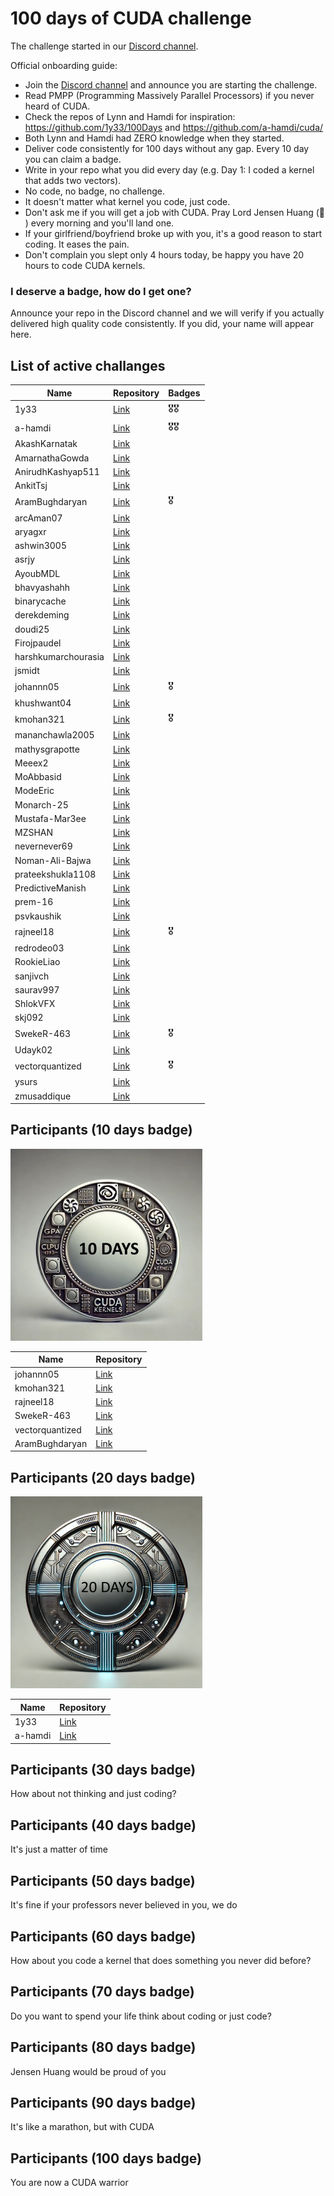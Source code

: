 # 100 days of CUDA challenge

The challenge started in our [Discord channel](https://discord.gg/4Tg4TkJQzE).

Official onboarding guide:

- Join the [Discord channel](https://discord.gg/4Tg4TkJQzE) and announce you are starting the challenge.
- Read PMPP (Programming Massively Parallel Processors) if you never heard of CUDA.
- Check the repos of Lynn and Hamdi for inspiration: https://github.com/1y33/100Days and https://github.com/a-hamdi/cuda/
- Both Lynn and Hamdi had ZERO knowledge when they started.
- Deliver code consistently for 100 days without any gap. Every 10 day you can claim a badge.
- Write in your repo what you did every day (e.g. Day 1: I coded a kernel that adds two vectors).
- No code, no badge, no challenge.
- It doesn't matter what kernel you code, just code.
- Don't ask me if you will get a job with CUDA. Pray Lord Jensen Huang (🙏 ) every morning and you'll land one.
- If your girlfriend/boyfriend broke up with you, it's a good reason to start coding. It eases the pain.
- Don't complain you slept only 4 hours today, be happy you have 20 hours to code CUDA kernels.

### I deserve a badge, how do I get one?

Announce your repo in the Discord channel and we will verify if you actually delivered high quality code consistently. If you did, your name will appear here.

## List of active challanges

| Name                | Repository                                                                               | Badges   |
| ------------------- | ---------------------------------------------------------------------------------------- | -------- |
| 1y33                | [Link](https://github.com/1y33/100Days)                                                     | 🎖️🎖️ |
| a-hamdi             | [Link](https://github.com/a-hamdi/cuda)                                                     | 🎖️🎖️ |
| AkashKarnatak       | [Link](https://github.com/AkashKarnatak/100-days-of-cuda/)                                  |          |
| AmarnathaGowda      | [Link](https://github.com/AmarnathaGowda/50daysCUDA)                                        |          |
| AnirudhKashyap511   | [Link](https://github.com/AnirudhKashyap511/100DaysOfCUDA/)                                 |          |
| AnkitTsj            | [Link](https://github.com/AnkitTsj/cuda_learning)                                           |          |
| AramBughdaryan      | [Link](https://github.com/AramBughdaryan/cuda)                                              | 🎖️     |
| arcAman07           | [Link](https://github.com/arcAman07/100-Days-of-GPU-Programming)                            |          |
| aryagxr             | [Link](https://github.com/aryagxr/cuda)                                                     |          |
| ashwin3005          | [Link](https://github.com/ashwin3005/CUDA)                                                  |          |
| asrjy               | [Link](https://github.com/asrjy/gpu)                                                        |          |
| AyoubMDL            | [Link](https://github.com/AyoubMDL/cuda)                                                    |          |
| bhavyashahh         | [Link](https://github.com/bhavyashahh/nexus-ai/tree/main/projects/bhavya-100-days-of-cuda/) |          |
| binarycache         | [Link](https://github.com/binarycache/100-days-of-GPU)                                      |          |
| derekdeming         | [Link](https://github.com/derekdeming/tinyCuda)                                             |          |
| doudi25             | [Link](https://github.com/doudi25/Triton)                                                   |          |
| Firojpaudel         | [Link](https://github.com/Firojpaudel/100_days_of_CUDA)                                     |          |
| harshkumarchourasia | [Link](https://github.com/harshkumarchourasia/100DaysOfGPU)                                 |          |
| jsmidt              | [Link](https://github.com/jsmidt/100-days-of-grind)                                         |          |
| johannn05           | [Link](https://github.com/johannn05/100DaysCUDA)                                            | 🎖️     |
| khushwant04         | [Link](https://github.com/khushwant04/100-Days-CUDA)                                        |          |
| kmohan321           | [Link](https://github.com/kmohan321/CUDA)                                                   | 🎖️     |
| mananchawla2005     | [Link](https://github.com/mananchawla2005/)                                                 |          |
| mathysgrapotte      | [Link](https://github.com/mathysgrapotte/100DaysCUDA/)                                      |          |
| Meeex2              | [Link](https://github.com/Meeex2/cuda/)                                                     |          |
| MoAbbasid           | [Link](https://github.com/MoAbbasid/100DaysCUDA/)                                           |          |
| ModeEric            | [Link](https://github.com/ModeEric/100-Days-of-CUDA)                                        |          |
| Monarch-25          | [Link](https://github.com/Monarch-25/100-nights-of-Cuda)                                    |          |
| Mustafa-Mar3ee      | [Link](https://github.com/Mustafa-Mar3ee/100_days_of_GPU_challenge/)                        |          |
| MZSHAN              | [Link](https://github.com/MZSHAN/iqra/tree/main/100daysCuda)                                |          |
| nevernever69        | [Link](https://github.com/nevernever69/100-days-of-cuda)                                    |          |
| Noman-Ali-Bajwa     | [Link](https://github.com/Noman-Ali-Bajwa/100-days-of-cuda/)                                |          |
| prateekshukla1108   | [Link](https://github.com/prateekshukla1108/100-daysofcuda)                                 |          |
| PredictiveManish    | [Link](https://github.com/PredictiveManish/100days)                                         |          |
| prem-16             | [Link](https://github.com/prem-16/100-days-CUDA-challenge/)                                 |          |
| psvkaushik          | [Link](https://github.com/psvkaushik/100_Days_CUDA)                                         |          |
| rajneel18           | [Link](https://github.com/rajneel18/100_CUDA_Kernels)                                       | 🎖️     |
| redrodeo03          | [Link](https://github.com/redrodeo03/cuda-kernels/)                                         |          |
| RookieLiao          | [Link](https://github.com/RookieLiao/tiny-cuda-examples)                                    |          |
| sanjivch            | [Link](https://github.com/sanjivch/100-days-of-gpu)                                         |          |
| saurav997           | [Link](https://github.com/saurav997/100DaysOfCuda)                                          |          |
| ShlokVFX            | [Link](https://github.com/ShlokVFX/100-days-cuda/)                                          |          |
| skj092              | [Link](https://github.com/skj092/cuda-programming)                                          |          |
| SwekeR-463          | [Link](https://github.com/SwekeR-463/100kernels)                                            | 🎖️     |
| Udayk02             | [Link](https://github.com/Udayk02/cuda)                                                     |          |
| vectorquantized     | [Link](https://github.com/vectorquantized/100daysofcuda)                                    | 🎖️     |
| ysurs               | [Link](https://github.com/ysurs/cuda-100-days)                                              |          |
| zmusaddique         | [Link](https://github.com/zmusaddique/100daysCUDA)                                          |          |

## Participants (10 days badge)

![Badge 10 days](badges/badge_10_days_small.jpeg)

| Name            | Repository                                            |
| --------------- | ----------------------------------------------------- |
| johannn05       | [Link](https://github.com/johannn05/100DaysCUDA/)        |
| kmohan321       | [Link](https://github.com/kmohan321/CUDA)                |
| rajneel18       | [Link](https://github.com/rajneel18/100_CUDA_Kernels)    |
| SwekeR-463      | [Link](https://github.com/SwekeR-463/100kernels)         |
| vectorquantized | [Link](https://github.com/vectorquantized/100daysofcuda) |
| AramBughdaryan  | [Link](https://github.com/AramBughdaryan/cuda)           |

## Participants (20 days badge)

![Badge 20 days](badges/badge_20_days_small.png)

| Name    | Repository                            |
| ------- | ------------------------------------- |
| 1y33    | [Link](https://github.com/1y33/100Days)  |
| a-hamdi | [Link](https://github.com/a-hamdi/cuda/) |

## Participants (30 days badge)

How about not thinking and just coding?

## Participants (40 days badge)

It's just a matter of time

## Participants (50 days badge)

It's fine if your professors never believed in you, we do

## Participants (60 days badge)

How about you code a kernel that does something you never did before?

## Participants (70 days badge)

Do you want to spend your life think about coding or just code?

## Participants (80 days badge)

Jensen Huang would be proud of you

## Participants (90 days badge)

It's like a marathon, but with CUDA

## Participants (100 days badge)

You are now a CUDA warrior
